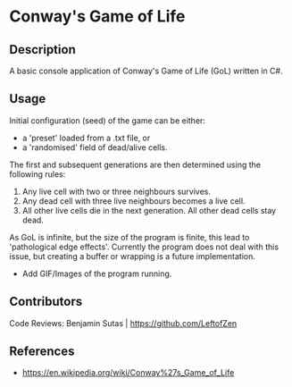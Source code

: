 # Conway's Game of Life

## Description

A basic console application of Conway's Game of Life (GoL) written in C#.

## Usage

Initial configuration (seed) of the game can be either:
* a 'preset' loaded from a .txt file, or 
* a 'randomised' field of dead/alive cells. 

The first and subsequent generations are then determined using the following rules:
1. Any live cell with two or three neighbours survives.
2. Any dead cell with three live neighbours becomes a live cell.
3. All other live cells die in the next generation. All other dead cells stay dead.

As GoL is infinite, but the size of the program is finite, this lead to 'pathological edge effects'. Currently the program does not deal with this issue, but creating a buffer or wrapping is a future implementation.

* Add GIF/Images of the program running.

## Contributors

Code Reviews: Benjamin Sutas | https://github.com/LeftofZen

## References

* https://en.wikipedia.org/wiki/Conway%27s_Game_of_Life
